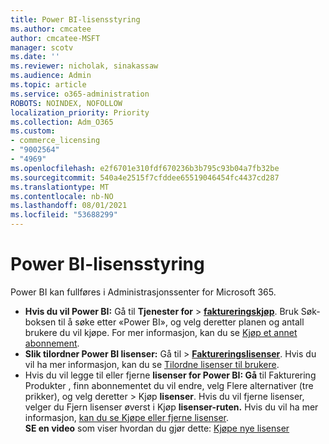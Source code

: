 ```yaml
---
title: Power BI-lisensstyring
ms.author: cmcatee
author: cmcatee-MSFT
manager: scotv
ms.date: ''
ms.reviewer: nicholak, sinakassaw
ms.audience: Admin
ms.topic: article
ms.service: o365-administration
ROBOTS: NOINDEX, NOFOLLOW
localization_priority: Priority
ms.collection: Adm_O365
ms.custom:
- commerce_licensing
- "9002564"
- "4969"
ms.openlocfilehash: e2f6701e310fdf670236b3b795c93b04a7fb32be
ms.sourcegitcommit: 540a4e2515f7cfddee65519046454fc4437cd287
ms.translationtype: MT
ms.contentlocale: nb-NO
ms.lasthandoff: 08/01/2021
ms.locfileid: "53688299"
---
```

# <a name="power-bi-license-management"></a>Power BI-lisensstyring

Power BI kan fullføres i Administrasjonssenter for Microsoft 365.

- **Hvis du vil Power BI:** Gå til **Tjenester for** \> **[faktureringskjøp](https://go.microsoft.com/fwlink/p/?linkid=868433)**. Bruk Søk-boksen til å søke etter «Power BI», og velg deretter planen og antall brukere du vil kjøpe. For mer informasjon, kan du se [Kjøp et annet abonnement](/microsoft-365/commerce/try-or-buy-microsoft-365#buy-a-different-subscription).
- **Slik tilordner Power BI lisenser:** Gå til   >  **[Faktureringslisenser](https://go.microsoft.com/fwlink/p/?linkid=842264)**. Hvis du vil ha mer informasjon, kan du se [Tilordne lisenser til brukere](/microsoft-365/admin/manage/assign-licenses-to-users).
- Hvis du vil legge til eller fjerne  **lisenser for Power BI: Gå** til Fakturering Produkter , finn abonnementet du vil endre, velg Flere alternativer (tre prikker), og velg deretter  >  **[](https://go.microsoft.com/fwlink/p/?linkid=842054)** Kjøp **lisenser**.  Hvis du vil fjerne lisenser, velger du Fjern lisenser øverst i Kjøp **lisenser-ruten.**  Hvis du vil ha mer informasjon, [kan du se Kjøpe eller fjerne lisenser](/microsoft-365/commerce/licenses/buy-licenses).\
**SE en video** som viser hvordan du gjør dette: [Kjøpe nye lisenser](https://go.microsoft.com/fwlink/p/?linkid=2154857)